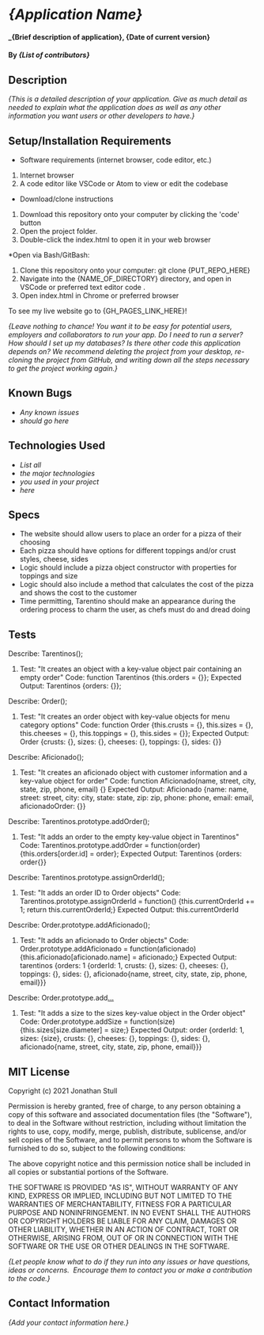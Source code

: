 # _{Application Name}_

#### _{Brief description of application}, {Date of current version}

#### By _**{List of contributors}**_

## Description

_{This is a detailed description of your application. Give as much detail as needed to explain what the application does as well as any other information you want users or other developers to have.}_

## Setup/Installation Requirements

* Software requirements (internet browser, code editor, etc.)
1. Internet browser
2. A code editor like VSCode or Atom to view or edit the codebase

* Download/clone instructions
1. Download this repository onto your computer by clicking the 'code' button
2. Open the project folder.
3. Double-click the index.html to open it in your web browser

*Open via Bash/GitBash:
1. Clone this repository onto your computer: git clone {PUT_REPO_HERE}
2. Navigate into the {NAME_OF_DIRECTORY}  directory, and open in VSCode or preferred text editor code .
3. Open index.html in Chrome or preferred browser

To see my live website go to {GH_PAGES_LINK_HERE}!

_{Leave nothing to chance! You want it to be easy for potential users, employers and collaborators to run your app. Do I need to run a server? How should I set up my databases? Is there other code this application depends on? We recommend deleting the project from your desktop, re-cloning the project from GitHub, and writing down all the steps necessary to get the project working again.}_

## Known Bugs

* _Any known issues_
* _should go here_

## Technologies Used

* _List all_
* _the major technologies_
* _you used in your project_
* _here_

## Specs

* The website should allow users to place an order for a pizza of their choosing
* Each pizza should have options for different toppings and/or crust styles, cheese, sides
* Logic should include a pizza object constructor with properties for toppings and size
* Logic should also include a method that calculates the cost of the pizza and shows the cost to the customer
* Time permitting, Tarentino should make an appearance during the ordering process to charm the user, as chefs must do and dread doing

## Tests

Describe: Tarentinos();
  1. Test: "It creates an object with a key-value object pair containing an empty order"
  Code: function Tarentinos {this.orders = {}};
  Expected Output: Tarentinos {orders: {}};

Describe: Order();
  1. Test: "It creates an order object with key-value objects for menu category options"
  Code: function Order {this.crusts = {}, this.sizes = {}, this.cheeses = {}, this.toppings = {}, this.sides = {}};
  Expected Output: Order {crusts: {}, sizes: {}, cheeses: {}, toppings: {}, sides: {}}

Describe: Aficionado();
  1. Test: "It creates an aficionado object with customer information and a key-value object for order"
  Code: function Aficionado(name, street, city, state, zip, phone, email) {}
  Expected Output: Aficionado {name: name, street: street, city: city, state: state, zip: zip, phone: phone, email: email, aficionadoOrder: {}}

Describe: Tarentinos.prototype.addOrder();
  1. Test: "It adds an order to the empty key-value object in Tarentinos"
  Code: Tarentinos.prototype.addOrder = function(order) {this.orders[order.id] = order};
  Expected Output: Tarentinos {orders: order{}}

Describe: Tarentinos.prototype.assignOrderId();
  1. Test: "It adds an order ID to Order objects"
  Code: Tarentinos.prototype.assignOrderId = function() {this.currentOrderId += 1; return this.currentOrderId;}
  Expected Output: this.currentOrderId

Describe: Order.prototype.addAficionado();
  1. Test: "It adds an aficionado to Order objects"
  Code: Order.prototype.addAficionado = function(aficionado) {this.aficionado[aficionado.name] = aficionado;}
  Expected Output: tarentinos {orders: 1 {orderId: 1, crusts: {}, sizes: {}, cheeses: {}, toppings: {}, sides: {}, aficionado{name, street, city, state, zip, phone, email}}}

Describe: Order.prototype.add[...]()
  1. Test: "It adds a size to the sizes key-value object in the Order object"
  Code: Order.prototype.addSize = function(size) {this.sizes[size.diameter] = size;}
  Expected Output: order {orderId: 1, sizes: {size}, crusts: {}, cheeses: {}, toppings: {}, sides: {}, aficionado{name, street, city, state, zip, phone, email}}}

## MIT License

Copyright (c) 2021 Jonathan Stull

Permission is hereby granted, free of charge, to any person obtaining a copy of this software and associated documentation files (the "Software"), to deal in the Software without restriction, including without limitation the rights to use, copy, modify, merge, publish, distribute, sublicense, and/or sell copies of the Software, and to permit persons to whom the Software is furnished to do so, subject to the following conditions:

The above copyright notice and this permission notice shall be included in all copies or substantial portions of the Software.

THE SOFTWARE IS PROVIDED "AS IS", WITHOUT WARRANTY OF ANY KIND, EXPRESS OR IMPLIED, INCLUDING BUT NOT LIMITED TO THE WARRANTIES OF MERCHANTABILITY, FITNESS FOR A PARTICULAR PURPOSE AND NONINFRINGEMENT. IN NO EVENT SHALL THE AUTHORS OR COPYRIGHT HOLDERS BE LIABLE FOR ANY CLAIM, DAMAGES OR OTHER LIABILITY, WHETHER IN AN ACTION OF CONTRACT, TORT OR OTHERWISE, ARISING FROM,
OUT OF OR IN CONNECTION WITH THE SOFTWARE OR THE USE OR OTHER DEALINGS IN THE SOFTWARE.

_{Let people know what to do if they run into any issues or have questions, ideas or concerns.  Encourage them to contact you or make a contribution to the code.}_

## Contact Information

_{Add your contact information here.}_